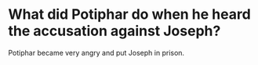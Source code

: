 # What did Potiphar do when he heard the accusation against Joseph?

Potiphar became very angry and put Joseph in prison.
